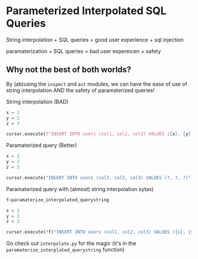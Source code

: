 # Parameterized Interpolated SQL Queries

String interpolation + SQL queries = good user experience + sql injection

paramaterization + SQL queries = bad user expereicen + safety

## Why not the best of both worlds?

By (ab)using the `inspect` and `ast` modules, we can have the ease of use of string interpolation AND the safety of paramaterized queries!

String interpolation (BAD)
```python
x = 1
y = 2
z = 3

cursor.execute(f"INSERT INTO users (col1, col2, col3) VALUES ({x}, {y}, {z})")
```

Paramaterized query (Better)
```python
x = 1
y = 2
z = 3

cursor.execute("INSERT INTO users (col1, col2, col3) VALUES (?, ?, ?)", [x, y, z])
```

Paramaterized query with (almost) string interpolation sytax)
```python
f=paramaterize_interpolated_querystring

x = 1
y = 2
z = 3

cursor.execute(*f("INSERT INTO users (col1, col2, col3) VALUES ({x}, {y}, {z})"))
```

Go check out `interpolate.py` for the magic (it's in the `paramaterize_interplated_querystring` function)

